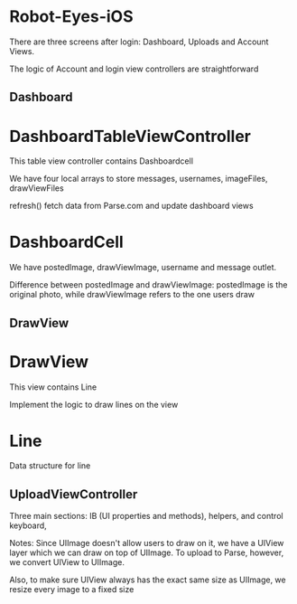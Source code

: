 # Robot-Eyes-iOS


There are three screens after login: Dashboard, Uploads and Account Views.

The logic of Account and login view controllers are straightforward


## Dashboard

# DashboardTableViewController

This table view controller contains Dashboardcell

We have four local arrays to store messages, usernames, imageFiles, drawViewFiles

refresh() fetch data from Parse.com and update dashboard views


# DashboardCell

We have postedImage, drawViewImage, username and message outlet.

Difference between postedImage and drawViewImage: postedImage is the original photo, while drawViewImage refers to the one users draw



## DrawView

# DrawView

This view contains Line

Implement the logic to draw lines on the view

# Line

Data structure for line



## UploadViewController

Three main sections:  IB (UI properties and methods), helpers, and control keyboard,

Notes: 
Since UIImage doesn't allow users to draw on it, we have a UIView layer which we can draw on top of UIImage. To 
upload to Parse, however, we convert UIView to UIImage.

Also, to make sure UIView always has the exact same size as UIImage, we resize every image to a fixed size
